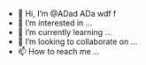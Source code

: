 - 👋 Hi, I’m @ADad ADa wdf f
- 👀 I’m interested in ...
- 🌱 I’m currently learning ...
- 💞️ I’m looking to collaborate on ...
- 📫 How to reach me ...

<!---
asf sf fsa fas gs a gs a ✨ special ✨ repository because its `README.md` (this file) appears on your GitHub profile.
You can click the Preview link to take a look at your changes.
--->
